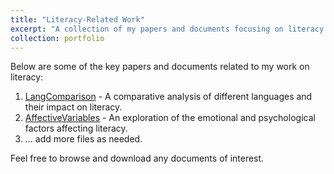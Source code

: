 ```yaml
---
title: "Literacy-Related Work"
excerpt: "A collection of my papers and documents focusing on literacy."
collection: portfolio
---
```


Below are some of the key papers and documents related to my work on literacy:

1. [LangComparison](https://MLee010.github.io/MinkyungLee.github.io/files/14language.pdf) - A comparative analysis of different languages and their impact on literacy.
2. [AffectiveVariables](/files/16Affective.pdf) - An exploration of the emotional and psychological factors affecting literacy.
3. ... add more files as needed.

Feel free to browse and download any documents of interest.


